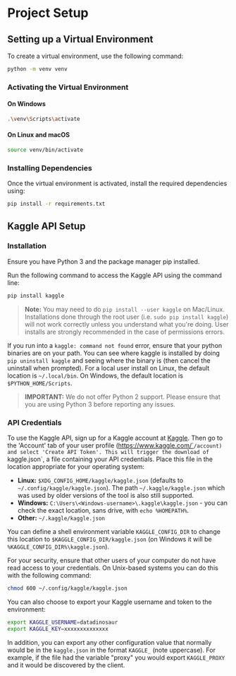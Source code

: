 # Project Setup

## Setting up a Virtual Environment

To create a virtual environment, use the following command:

```sh
python -m venv venv
```

### Activating the Virtual Environment

#### On Windows
```sh
.\venv\Scripts\activate
```

#### On Linux and macOS
```sh
source venv/bin/activate
```

### Installing Dependencies

Once the virtual environment is activated, install the required dependencies using:

```sh
pip install -r requirements.txt
```

## Kaggle API Setup

### Installation

Ensure you have Python 3 and the package manager pip installed.

Run the following command to access the Kaggle API using the command line:

```sh
pip install kaggle
```

> **Note:** You may need to do `pip install --user kaggle` on Mac/Linux. Installations done through the root user (i.e. `sudo pip install kaggle`) will not work correctly unless you understand what you're doing. User installs are strongly recommended in the case of permissions errors.

If you run into a `kaggle: command not found` error, ensure that your python binaries are on your path. You can see where kaggle is installed by doing `pip uninstall kaggle` and seeing where the binary is (then cancel the uninstall when prompted). For a local user install on Linux, the default location is `~/.local/bin`. On Windows, the default location is `$PYTHON_HOME/Scripts`.

> **IMPORTANT:** We do not offer Python 2 support. Please ensure that you are using Python 3 before reporting any issues.

### API Credentials

To use the Kaggle API, sign up for a Kaggle account at [Kaggle](https://www.kaggle.com). Then go to the 'Account' tab of your user profile (https://www.kaggle.com/`<username>`/account) and select 'Create API Token'. This will trigger the download of `kaggle.json`, a file containing your API credentials. Place this file in the location appropriate for your operating system:

- **Linux:** `$XDG_CONFIG_HOME/kaggle/kaggle.json` (defaults to `~/.config/kaggle/kaggle.json`). The path `~/.kaggle/kaggle.json` which was used by older versions of the tool is also still supported.
- **Windows:** `C:\Users\<Windows-username>\.kaggle\kaggle.json` - you can check the exact location, sans drive, with `echo %HOMEPATH%`.
- **Other:** `~/.kaggle/kaggle.json`

You can define a shell environment variable `KAGGLE_CONFIG_DIR` to change this location to `$KAGGLE_CONFIG_DIR/kaggle.json` (on Windows it will be `%KAGGLE_CONFIG_DIR%\kaggle.json`).

For your security, ensure that other users of your computer do not have read access to your credentials. On Unix-based systems you can do this with the following command:

```sh
chmod 600 ~/.config/kaggle/kaggle.json
```

You can also choose to export your Kaggle username and token to the environment:

```sh
export KAGGLE_USERNAME=datadinosaur
export KAGGLE_KEY=xxxxxxxxxxxxxx
```

In addition, you can export any other configuration value that normally would be in the `kaggle.json` in the format `KAGGLE_` (note uppercase). For example, if the file had the variable "proxy" you would export `KAGGLE_PROXY` and it would be discovered by the client.
